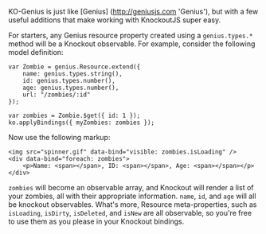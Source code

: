KO-Genius is just like [Genius] (http://geniusjs.com 'Genius'), but with a few useful additions that make working with KnockoutJS super easy.

For starters, any Genius resource property created using a `genius.types.*` method will be a Knockout observable. For example, consider the following
model definition:

	var Zombie = genius.Resource.extend({
		name: genius.types.string(),
		id: genius.types.number(),
		age: genius.types.number(),
		url: "/zombies/:id"
	});

	var zombies = Zombie.$get({ id: 1 });
	ko.applyBindings({ myZombies: zombies });

Now use the following markup:
	
	<img src="spinner.gif" data-bind="visible: zombies.isLoading" />
	<div data-bind="foreach: zombies">
		<p>Name: <span></span>, ID: <span></span>, Age: <span></span></p>
	</div>

`zombies` will become an observable array, and Knockout will render a list of
your zombies, all with their appropriate information. `name`, `id`, and `age` will all be knockout observables.
What's more, Resource meta-properties,
such as `isLoading`, `isDirty`, `isDeleted`, and `isNew` are all observable, so you're
free to use them as you please in your Knockout bindings.









